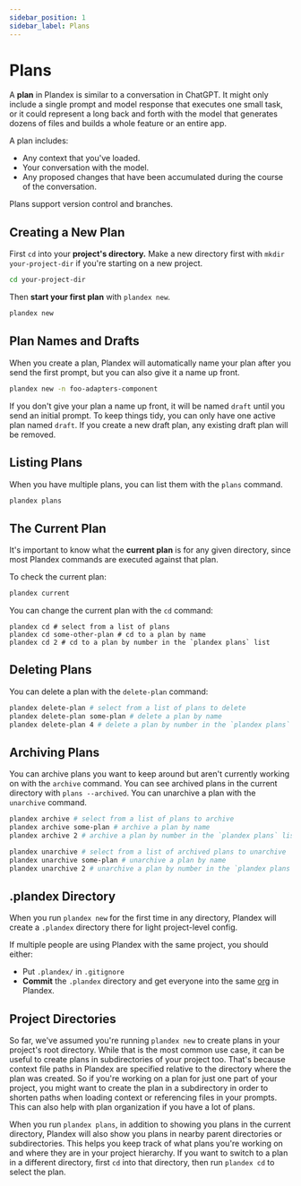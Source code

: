```yaml
---
sidebar_position: 1
sidebar_label: Plans
---
```


# Plans

A **plan** in Plandex is similar to a conversation in ChatGPT. It might only include a single prompt and model response that executes one small task, or it could represent a long back and forth with the model that generates dozens of files and builds a whole feature or an entire app.

A plan includes: 

- Any context that you've loaded. 
- Your conversation with the model. 
- Any proposed changes that have been accumulated during the course of the conversation.

Plans support version control and branches.

## Creating a New Plan

First `cd` into your **project's directory.** Make a new directory first with `mkdir your-project-dir` if you're starting on a new project.

```bash
cd your-project-dir
```

Then **start your first plan** with `plandex new`.

```bash
plandex new
```

## Plan Names and Drafts

When you create a plan, Plandex will automatically name your plan after you send the first prompt, but you can also give it a name up front.

```bash
plandex new -n foo-adapters-component
```

If you don't give your plan a name up front, it will be named `draft` until you send an initial prompt. To keep things tidy, you can only have one active plan named `draft`. If you create a new draft plan, any existing draft plan will be removed.

## Listing Plans

When you have multiple plans, you can list them with the `plans` command.

```bash
plandex plans
```

## The Current Plan

It's important to know what the **current plan** is for any given directory, since most Plandex commands are executed against that plan.

To check the current plan:

```bash
plandex current
```

You can change the current plan with the `cd` command:

```
plandex cd # select from a list of plans
plandex cd some-other-plan # cd to a plan by name
plandex cd 2 # cd to a plan by number in the `plandex plans` list
```

## Deleting Plans

You can delete a plan with the `delete-plan` command:

```bash
plandex delete-plan # select from a list of plans to delete
plandex delete-plan some-plan # delete a plan by name
plandex delete-plan 4 # delete a plan by number in the `plandex plans` list
```

## Archiving Plans

You can archive plans you want to keep around but aren't currently working on with the `archive` command. You can see archived plans in the current directory with `plans --archived`. You can unarchive a plan with the `unarchive` command.

```bash
plandex archive # select from a list of plans to archive
plandex archive some-plan # archive a plan by name
plandex archive 2 # archive a plan by number in the `plandex plans` list

plandex unarchive # select from a list of archived plans to unarchive
plandex unarchive some-plan # unarchive a plan by name
plandex unarchive 2 # unarchive a plan by number in the `plandex plans --archived` list
```

## .plandex Directory

When you run `plandex new` for the first time in any directory, Plandex will create a `.plandex` directory there for light project-level config.  

If multiple people are using Plandex with the same project, you should either:

- Put `.plandex/` in `.gitignore` 
- **Commit** the `.plandex` directory and get everyone into the same [org](./orgs.md) in Plandex.

## Project Directories

So far, we've assumed you're running `plandex new` to create plans in your project's root directory. While that is the most common use case, it can be useful to create plans in subdirectories of your project too. That's because context file paths in Plandex are specified relative to the directory where the plan was created. So if you're working on a plan for just one part of your project, you might want to create the plan in a subdirectory in order to shorten paths when loading context or referencing files in your prompts. This can also help with plan organization if you have a lot of plans.

When you run `plandex plans`, in addition to showing you plans in the current directory, Plandex will also show you plans in nearby parent directories or subdirectories. This helps you keep track of what plans you're working on and where they are in your project hierarchy. If you want to switch to a plan in a different directory, first `cd` into that directory, then run `plandex cd` to select the plan.